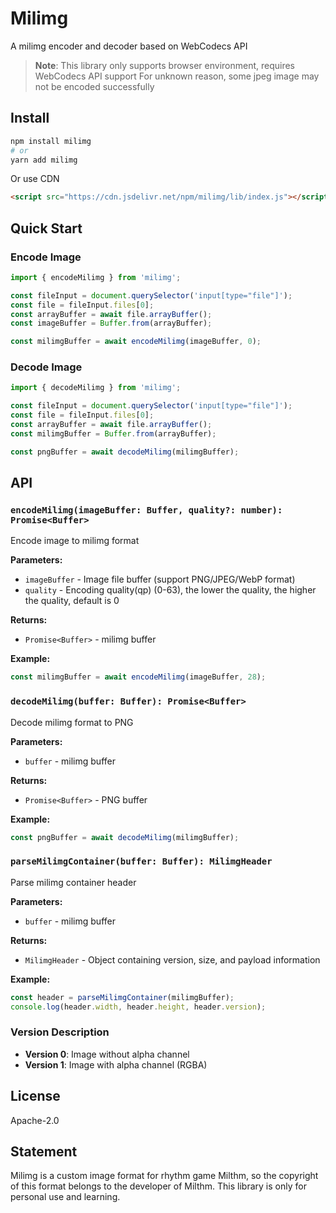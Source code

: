 # Milimg

A milimg encoder and decoder based on WebCodecs API

> **Note**: This library only supports browser environment, requires WebCodecs API support
> For unknown reason, some jpeg image may not be encoded successfully

## Install

```bash
npm install milimg
# or
yarn add milimg
```

Or use CDN

```html
<script src="https://cdn.jsdelivr.net/npm/milimg/lib/index.js"></script>
```

## Quick Start

### Encode Image

```typescript
import { encodeMilimg } from 'milimg';

const fileInput = document.querySelector('input[type="file"]');
const file = fileInput.files[0];
const arrayBuffer = await file.arrayBuffer();
const imageBuffer = Buffer.from(arrayBuffer);

const milimgBuffer = await encodeMilimg(imageBuffer, 0);
```

### Decode Image

```typescript
import { decodeMilimg } from 'milimg';

const fileInput = document.querySelector('input[type="file"]');
const file = fileInput.files[0];
const arrayBuffer = await file.arrayBuffer();
const milimgBuffer = Buffer.from(arrayBuffer);

const pngBuffer = await decodeMilimg(milimgBuffer);
```

## API

### `encodeMilimg(imageBuffer: Buffer, quality?: number): Promise<Buffer>`

Encode image to milimg format

**Parameters:**
- `imageBuffer` - Image file buffer (support PNG/JPEG/WebP format)
- `quality` - Encoding quality(qp) (0-63), the lower the quality, the higher the quality, default is 0

**Returns:**
- `Promise<Buffer>` - milimg buffer

**Example:**
```typescript
const milimgBuffer = await encodeMilimg(imageBuffer, 28);
```

### `decodeMilimg(buffer: Buffer): Promise<Buffer>`

Decode milimg format to PNG

**Parameters:**
- `buffer` - milimg buffer

**Returns:**
- `Promise<Buffer>` - PNG buffer

**Example:**
```typescript
const pngBuffer = await decodeMilimg(milimgBuffer);
```

### `parseMilimgContainer(buffer: Buffer): MilimgHeader`

Parse milimg container header

**Parameters:**
- `buffer` - milimg buffer

**Returns:**
- `MilimgHeader` - Object containing version, size, and payload information

**Example:**
```typescript
const header = parseMilimgContainer(milimgBuffer);
console.log(header.width, header.height, header.version);
```

### Version Description

- **Version 0**: Image without alpha channel
- **Version 1**: Image with alpha channel (RGBA)

## License

Apache-2.0

## Statement

Milimg is a custom image format for rhythm game Milthm, so the copyright of this format belongs to the developer of Milthm. This library is only for personal use and learning.